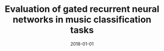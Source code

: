 ---
# Documentation: https://wowchemy.com/docs/managing-content/

title: Evaluation of gated recurrent neural networks in music classification tasks
subtitle: ''
summary: ''
authors:
- Jan F. Jakubik
tags: []
categories: []
date: '2018-01-01'
lastmod: 2022-10-07T05:05:38Z
featured: false
draft: false

# Featured image
# To use, add an image named `featured.jpg/png` to your page's folder.
# Focal points: Smart, Center, TopLeft, Top, TopRight, Left, Right, BottomLeft, Bottom, BottomRight.
image:
  caption: ''
  focal_point: ''
  preview_only: false

# Projects (optional).
#   Associate this post with one or more of your projects.
#   Simply enter your project's folder or file name without extension.
#   E.g. `projects = ["internal-project"]` references `content/project/deep-learning/index.md`.
#   Otherwise, set `projects = []`.
projects: []
publishDate: '2022-10-07T05:05:37.884518Z'
publication_types:
- '1'
abstract: ''
publication: '*Information Systems Architecture and Technology : Proceedings of 38th
  International Conference on Information Systems Architecture and Technology, ISAT
  2017. Pt. 1*'
doi: 10.1007/978-3-319-67220-5_3
---